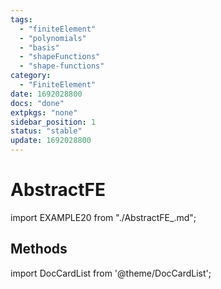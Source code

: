 ```yaml
---
tags:
  - "finiteElement"
  - "polynomials"
  - "basis"
  - "shapeFunctions"
  - "shape-functions"
category:
  - "FiniteElement"
date: 1692028800
docs: "done"
extpkgs: "none"
sidebar_position: 1
status: "stable"
update: 1692028800
---
```


# AbstractFE

import EXAMPLE20 from "./AbstractFE_.md";

<EXAMPLE20 />

## Methods

import DocCardList from '@theme/DocCardList';

<DocCardList />
